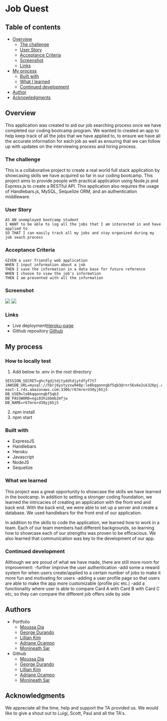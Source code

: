 # Job Quest
## Table of contents
- [Overview](#overview)
  - [The challenge](#the-challenge)
  - [User Story](#user-story)
  - [Acceptance Criteria](#acceptance-criteria)
  - [Screenshot](#screenshot)
  - [Links](#links)
- [My process](#my-process)
  - [Built with](#built-with)
  - [What I learned](#what-i-learned)
  - [Continued development](#continued-development)
- [Author](#author)
- [Acknowledgments](#acknowledgments)
## Overview
This application was created to aid our job searching process once we have completed our coding bootcamp program. We wanted to created an app to help keep track of all the jobs that we have applied to, to ensure we have all the accurate information for each job as well as ensuring that we can follow up with updates on the interviewing process and hiring process.
### The challenge
This is a collaborative project to create a real world full stack application by showcasing skills we have acquired so far in our coding bootcamp. This project aims to provide people with practical application using Node.js and Express.js to create a RESTful API. This application also requires the usage of Handlebars.js, MySQL, Sequelize ORM, and an authentication middleware.
### User Story
```
AS AN unemployed bootcamp student
I WANT to be able to log all the jobs that I am interested in and have applied to
SO THAT I can easily track all my jobs and stay organized during my job seach process
```
### Acceptance Criteria
```
GIVEN a user friendly web application
WHEN I input information about a job
THEN I save the information in a data base for future reference
WHEN I choose to view the job's information
THEN I am presented with all the information
```
### Screenshot
![](./public/assets/images/jobformscreenshot.JPG)
![](./public/assets/images/jobcardscreenshot.JPG)
### Links
- Live deployment[Heroku-page](https://jobquest.herokuapp.com/)
- Github repository [Github](https://github.com/AllSystemsRGeorge/Job-Quest.git)
## My process
### How to locally test 
1. Add below to .env in the root directory
```
SESSION_SECRET=ghcfgdjtdjtyddtdjytdfyf7t7
JAWSDB_URL=mysql://hbrj6ystyzxw948p:le8kqqonnqbf5qb3@rnr56s6e2uk326pj.cbetxkdyhwsb.us-east-1.rds.amazonaws.com:3306/r67mrerd30yj65j5
DB_USER=le8kqqonnqbf5qb3
DB_PASSWORD=ngi03hibbmb2mfjw
DB_NAME=r67mrerd30yj65j5
```
2. npm install
3. npm start
### Built with
- ExpressJS
- Handlebars
- Heroku
- Javascript
- NodeJS
- Sequelize
### What we learned
This project was a great opportunity to showcase the skills we have learned in the bootcamp. In addition to setting a stronger coding foundation, we learned the intricacies of creating an application with the front end and back end. With the back end, we were able to set up a server and create a database. We used handlebars for the front end of our application. 

In addition to the skills to code the application, we learned how to work in a team. Each of our team members had different backgrounds, so learning how to showcase each of our strengths was proven to be efficacious. We also learned that communication was key to the development of our app. 
### Continued development
Although we are proud of what we have made, there are still more room for improvement:
-further improve the user authentication
-add some a reward system for when users create/applied to a certain number of jobs to make it more fun and motivating for users
-adding a user profile page so that users are able to make the app more customizable (profile pic etc.)
-add a functionality where user is able to compare Card A with Card B with Card C etc, so they can compare the different job offers side by side
## Authors
- Portfolio
  - [Moussa Dia](https://theanswer07.github.io/Portfolio-MD/) 
  - [George Durando](https://allsystemsrgeorge.github.io/PortfolioProfile/)
  - [Lillian Kim](https://liliankim.github.io/homework-2/)
  - [Adriane Ocampo](https://ocampoad.github.io/Adriane_Ocampo_Portfolio/)
  - [Monineath Sar](https://monineathsar.github.io/My_Portfolio-Challenge2/)
- Github
  - [Moussa Dia](https://github.com/TheAnswer07) 
  - [George Durando](https://github.com/AllSystemsRGeorge)
  - [Lillian Kim](https://github.com/liliankim)
  - [Adriane Ocampo](https://github.com/ocampoad)
  - [Monineath Sar](https://github.com/monineathsar)
## Acknowledgments
We appreciate all the time, help and support the TA provided us. We would like to give a shout out to Luigi, Scott, Paul and all the TA's. 
